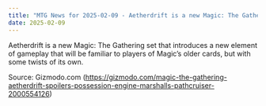 ```yaml
---
title: "MTG News for 2025-02-09 - Aetherdrift is a new Magic: The Gathering set that..."
date: 2025-02-09
---
```


Aetherdrift is a new Magic: The Gathering set that introduces a new element of gameplay that will be familiar to players of Magic’s older cards, but with some twists of its own.

Source: Gizmodo.com (https://gizmodo.com/magic-the-gathering-aetherdrift-spoilers-possession-engine-marshalls-pathcruiser-2000554126)
